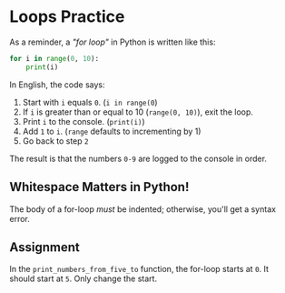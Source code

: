 # Loops Practice

As a reminder, a _"for loop"_ in Python is written like this:

```py
for i in range(0, 10):
    print(i)
```

In English, the code says:

1. Start with `i` equals `0`. (`i in range(0`)
2. If `i` is greater than or equal to 10 (`range(0, 10)`), exit the loop.
3. Print `i` to the console. (`print(i)`)
4. Add `1` to `i`. (`range` defaults to incrementing by 1)
5. Go back to step `2`

The result is that the numbers `0-9` are logged to the console in order.

## Whitespace Matters in Python!

The body of a for-loop _must_ be indented; otherwise, you'll get a syntax error.

## Assignment

In the `print_numbers_from_five_to` function, the for-loop starts at `0`. It should start at `5`. Only change the start.